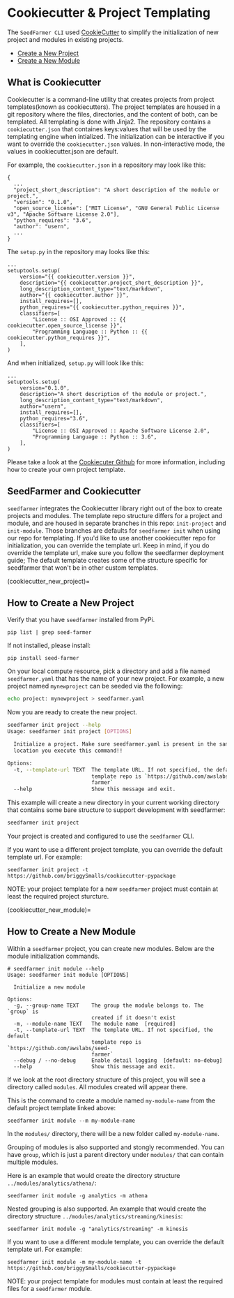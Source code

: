 # Cookiecutter & Project Templating

The `SeedFarmer CLI` used [CookieCutter](https://cookiecutter.readthedocs.io/en/stable/) to simplify the initialization of new project and modules in existing projects.  


* [Create a New Project](cookiecutter_new_project)
* [Create a New Module](cookiecutter_new_module)

## What is Cookiecutter
Cookiecutter is a command-line utility that creates projects from project templates(known as cookiecutters). The project templates are housed in a git repository where the files, directories, and the content of both, can be templated. All templating is done with Jinja2. The repository contains a `cookiecutter.json` that containes keys:values that will be used by the templating engine when intialized. The initialization can be interactive if you want to override the `cookiecutter.json` values. In non-interactive mode, the values in cookiecutter.json are default.

For example, the `cookiecutter.json` in a repository may look like this:

```
{
  ...
  "project_short_description": "A short description of the module or project.",
  "version": "0.1.0",
  "open_source_license": ["MIT License", "GNU General Public License v3", "Apache Software License 2.0"],
  "python_requires": "3.6",
  "author": "usern",
  ...
}

```
The `setup.py` in the repository may looks like this:
```
...
setuptools.setup(
    version="{{ cookiecutter.version }}",
    description="{{ cookiecutter.project_short_description }}",
    long_description_content_type="text/markdown",
    author="{{ cookiecutter.author }}",
    install_requires=[],
    python_requires="{{ cookiecutter.python_requires }}",
    classifiers=[
        "License :: OSI Approved :: {{ cookiecutter.open_source_license }}",
        "Programming Language :: Python :: {{ cookiecutter.python_requires }}",
    ],
)
```
And when initialized, `setup.py` will look like this:
```
...
setuptools.setup(
    version="0.1.0",
    description="A short description of the module or project.",
    long_description_content_type="text/markdown",
    author="usern",
    install_requires=[],
    python_requires="3.6",
    classifiers=[
        "License :: OSI Approved :: Apache Software License 2.0",
        "Programming Language :: Python :: 3.6",
    ],
)

```

Please take a look at the [Cookiecuter Github](https://github.com/cookiecutter/cookiecutter) for more information, including how to create your own project template.


## SeedFarmer and Cookiecutter
`seedfarmer` integrates the Cookiecutter library right out of the box to create projects and modules. The template repo structure differs for a project and module, and are housed in separate branches in this repo: `init-project` and `init-module`. Those branches are defaults for `seedfarmer init` when using our repo for templating. If you'd like to use another cookiecutter repo for initialization, you can override the template url. Keep in mind, if you do override the template url, make sure you follow the seedfarmer deployment guide; The default template creates some of the structure specific for seedfarmer that won't be in other custom templates.

(cookiecutter_new_project)=
## How to Create a New Project
Verify that you have `seedfarmer` installed from PyPi. 
```
pip list | grep seed-farmer
```
If not installed, please install:
```
pip install seed-farmer
```
On your local compute resource, pick a directory and add a file named `seedfarmer.yaml` that has the name of your new project.  For example, a new project named `mynewproject` can be seeded via the following:
```bash
echo project: mynewproject > seedfarmer.yaml
```


Now you are ready to create the new project.  

```bash
seedfarmer init project --help
Usage: seedfarmer init project [OPTIONS]

  Initialize a project. Make sure seedfarmer.yaml is present in the same
  location you execute this command!!

Options:
  -t, --template-url TEXT  The template URL. If not specified, the default
                           template repo is `https://github.com/awslabs/seed-
                           farmer`
  --help                   Show this message and exit.
```
This example will create a new directory in your current working directory that contains some bare structure to support development with seedfarmer:

```bash
seedfarmer init project
```
Your project is created and configured to use the `seedfarmer` CLI.

If you want to use a different project template, you can override the default template url. For example:
```
seedfarmer init project -t https://github.com/briggySmalls/cookiecutter-pypackage
```
NOTE: your project template for a new `seedfarmer` project  must contain at least the required project sturcture.


(cookiecutter_new_module)=
## How to Create a New Module
Within a `seedfarmer` project, you can create new modules. Below are the module initialization commands.
```
# seedfarmer init module --help
Usage: seedfarmer init module [OPTIONS]

  Initialize a new module

Options:
  -g, --group-name TEXT    The group the module belongs to. The `group` is
                           created if it doesn't exist
  -m, --module-name TEXT   The module name  [required]
  -t, --template-url TEXT  The template URL. If not specified, the default
                           template repo is `https://github.com/awslabs/seed-
                           farmer`
  --debug / --no-debug     Enable detail logging  [default: no-debug]
  --help                   Show this message and exit.
```

If we look at the root directory structure of this project, you will see a directory called `modules`. All modules created will appear there.

This is the command to create a module named `my-module-name` from the default project template linked above:
```
seedfarmer init module --m my-module-name
```
In the `modules/` directory, there will be a new folder called `my-module-name`. 

Grouping of modules is also supported and stongly recommended. You can have `group`, which is just a parent directory under `modules/` that can contain multiple modules. 

Here is an example that would create the directory structure `../modules/analytics/athena/`:

```
seedfarmer init module -g analytics -m athena
```

Nested grouping is also supported. An example that would create the directory structure `../modules/analytics/streaming/kinesis`:

```
seedfarmer init module -g "analytics/streaming" -m kinesis
```

If you want to use a different module template, you can override the default template url. For example:
```
seedfarmer init module -m my-module-name -t https://github.com/briggySmalls/cookiecutter-pypackage
```
NOTE: your project template for modules must contain at least the required files for a `seedfarmer` module.

